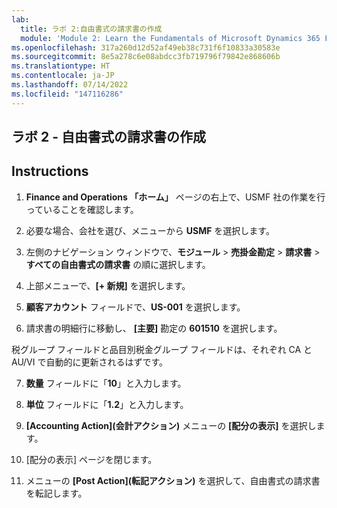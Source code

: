 ```yaml
---
lab:
  title: ラボ 2:自由書式の請求書の作成
  module: 'Module 2: Learn the Fundamentals of Microsoft Dynamics 365 Finance'
ms.openlocfilehash: 317a260d12d52af49eb38c731f6f10833a30583e
ms.sourcegitcommit: 8e5a278c6e08abdcc3fb719796f79842e868606b
ms.translationtype: HT
ms.contentlocale: ja-JP
ms.lasthandoff: 07/14/2022
ms.locfileid: "147116286"
---
```

## <a name="lab-2---create-a-free-text-invoice"></a>ラボ 2 - 自由書式の請求書の作成

## <a name="instructions"></a>Instructions

1. **Finance and Operations 「ホーム」** ページの右上で、USMF 社の作業を行っていることを確認します。

2. 必要な場合、会社を選び、メニューから **USMF** を選択します。

3. 左側のナビゲーション ウィンドウで、**モジュール** > **売掛金勘定** > **請求書** > **すべての自由書式の請求書** の順に選択します。

4. 上部メニューで、**[+ 新規]** を選択します。

5. **顧客アカウント** フィールドで、**US-001** を選択します。

6. 請求書の明細行に移動し、 **[主要]** 勘定の **601510** を選択します。

税グループ フィールドと品目別税金グループ フィールドは、それぞれ CA と AU/VI で自動的に更新されるはずです。

7. **数量** フィールドに「**10**」と入力します。

8. **単位** フィールドに「**1.2**」と入力します。

9. **[Accounting Action]\(会計アクション\)** メニューの **[配分の表示]** を選択します。 

10. [配分の表示] ページを閉じます。

11. メニューの **[Post Action]\(転記アクション\)** を選択して、自由書式の請求書を転記します。
